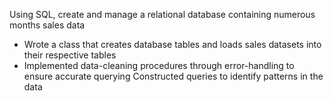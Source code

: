 Using SQL, create and manage a relational database containing numerous months sales data
-	Wrote a class that creates database tables and loads sales datasets into their respective tables
-	Implemented data-cleaning procedures through error-handling to ensure accurate querying
Constructed queries to identify patterns in the data

